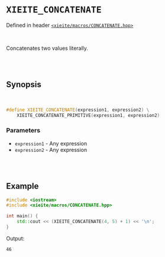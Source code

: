 # `XIEITE_CONCATENATE`
Defined in header [`<xieite/macros/CONCATENATE.hpp>`](../../include/xieite/macros/CONCATENATE.hpp)

<br/>

Concatenates two values literally.

<br/><br/>

## Synopsis

<br/>

```cpp
#define XIEITE_CONCATENATE(expression1, expression2) \
	XIEITE_CONCATENATE_PRIMITIVE(expression1, expression2)
```
### Parameters
- `expression1` - Any expression
- `expression2` - Any expression

<br/><br/>

## Example
```cpp
#include <iostream>
#include <xieite/macros/CONCATENATE.hpp>

int main() {
	std::cout << (XIEITE_CONCATENATE(4, 5) + 1) << '\n';
}
```
Output:
```
46
```
